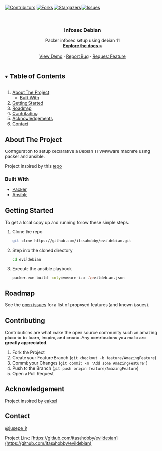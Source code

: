 [![Contributors][contributors-shield]][contributors-url]
[![Forks][forks-shield]][forks-url]
[![Stargazers][stars-shield]][stars-url]
[![Issues][issues-shield]][issues-url]




<!-- PROJECT LOGO -->
<br />
<p align="center">

  <h3 align="center">Infosec Debian</h3>

  <p align="center">
    Packer infosec setup using debian 11
    <br />
    <a href="https://github.com/itasahobby/evildebian"><strong>Explore the docs »</strong></a>
    <br />
    <br />
    <a href="https://github.com/itasahobby/evildebian">View Demo</a>
    ·
    <a href="https://github.com/itasahobby/evildebian/issues">Report Bug</a>
    ·
    <a href="https://github.com/itasahobby/evildebian/issues">Request Feature</a>
  </p>
</p>



<!-- TABLE OF CONTENTS -->
<details open="open">
  <summary><h2 style="display: inline-block">Table of Contents</h2></summary>
  <ol>
    <li>
      <a href="#about-the-project">About The Project</a>
      <ul>
        <li><a href="#built-with">Built With</a></li>
      </ul>
    </li>
    <li><a href="#getting-started">Getting Started</a></li>
    <li><a href="#roadmap">Roadmap</a></li>
    <li><a href="#contributing">Contributing</a></li>
    <li><a href="#acknowledgements">Acknowledgements</a></li>
    <li><a href="#contact">Contact</a></li>
  </ol>
</details>



<!-- ABOUT THE PROJECT -->
## About The Project

Configuration to setup declarative a Debian 11 VMwware machine using packer and ansible.

Project inspired by this [repo](https://github.com/eaksel/packer-Debian10/tree/master/http)

### Built With

* [Packer](https://www.packer.io/)
* [Ansible](https://www.ansible.com/)

<!-- GETTING STARTED -->
## Getting Started

To get a local copy up and running follow these simple steps.

1. Clone the repo
   ```sh
   git clone https://github.com/itasahobby/evildebian.git
   ```
2. Step into the cloned directory
   ```sh
   cd evildebian
   ```
3. Execute the ansible playbook
    ```sh
    packer.exe build -only=vmware-iso .\evildebian.json
    ```

<!-- ROADMAP -->
## Roadmap

See the [open issues](https://github.com/itasahobby/evildebian/issues) for a list of proposed features (and known issues).



<!-- CONTRIBUTING -->
## Contributing

Contributions are what make the open source community such an amazing place to be learn, inspire, and create. Any contributions you make are **greatly appreciated**.

1. Fork the Project
2. Create your Feature Branch (`git checkout -b feature/AmazingFeature`)
3. Commit your Changes (`git commit -m 'Add some AmazingFeature'`)
4. Push to the Branch (`git push origin feature/AmazingFeature`)
5. Open a Pull Request

## Acknowledgement

Project inspired by [eaksel](https://github.com/eaksel/packer-Debian9)

<!-- CONTACT -->
## Contact

[@jusepe_it](https://twitter.com/jusepe_it)

Project Link: [https://github.com/itasahobby/evildebian](https://github.com/itasahobby/evildebian)

<!-- MARKDOWN LINKS & IMAGES -->
<!-- https://www.markdownguide.org/basic-syntax/#reference-style-links -->
[contributors-shield]: https://img.shields.io/github/contributors/itasahobby/evildebian.svg?style=for-the-badge
[contributors-url]: https://github.com/itasahobby/evildebian/graphs/contributors
[forks-shield]: https://img.shields.io/github/forks/itasahobby/evildebian.svg?style=for-the-badge
[forks-url]: https://github.com/itasahobby/evildebian/network/members
[stars-shield]: https://img.shields.io/github/stars/itasahobby/evildebian.svg?style=for-the-badge
[stars-url]: https://github.com/itasahobby/evildebian/stargazers
[issues-shield]: https://img.shields.io/github/issues/itasahobby/evildebian.svg?style=for-the-badge
[issues-url]: https://github.com/itasahobby/evildebian/issues
